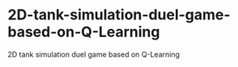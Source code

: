 # 2D-tank-simulation-duel-game-based-on-Q-Learning
2D tank simulation duel game based on Q-Learning
